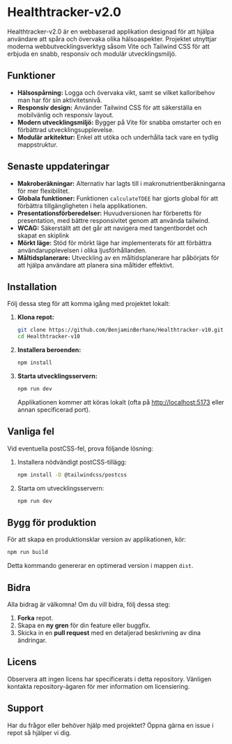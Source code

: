 # Healthtracker-v2.0

Healthtracker-v2.0 är en webbaserad applikation designad för att hjälpa användare att spåra och övervaka olika hälsoaspekter. Projektet utnyttjar moderna webbutvecklingsverktyg såsom Vite och Tailwind CSS för att erbjuda en snabb, responsiv och modulär utvecklingsmiljö.

## Funktioner

- **Hälsospårning:** Logga och övervaka vikt, samt se vilket kalloribehov man har för sin aktivitetsnivå.
- **Responsiv design:** Använder Tailwind CSS för att säkerställa en mobilvänlig och responsiv layout.
- **Modern utvecklingsmiljö:** Bygger på Vite för snabba omstarter och en förbättrad utvecklingsupplevelse.
- **Modulär arkitektur:** Enkel att utöka och underhålla tack vare en tydlig mappstruktur.

## Senaste uppdateringar

- **Makroberäkningar:** Alternativ har lagts till i makronutrientberäkningarna för mer flexibilitet. 
- **Globala funktioner:** Funktionen `calculateTDEE` har gjorts global för att förbättra tillgängligheten i hela applikationen. 
- **Presentationsförberedelser:** Huvudversionen har förberetts för presentation, med bättre responsivitet genom att använda tailwind. 
- **WCAG:** Säkerställt att det går att navigera med tangentbordet och skapat en skiplink
- **Mörkt läge:** Stöd för mörkt läge har implementerats för att förbättra användarupplevelsen i olika ljusförhållanden. 
- **Måltidsplanerare:** Utveckling av en måltidsplanerare har påbörjats för att hjälpa användare att planera sina måltider effektivt. 

## Installation

Följ dessa steg för att komma igång med projektet lokalt:

1. **Klona repot:**
   ```bash
   git clone https://github.com/BenjaminBerhane/Healthtracker-v10.git
   cd Healthtracker-v10
   ```

2. **Installera beroenden:**
   ```bash
   npm install
   ```

3. **Starta utvecklingsservern:**
   ```bash
   npm run dev
   ```
   Applikationen kommer att köras lokalt (ofta på [http://localhost:5173](http://localhost:5173) eller annan specificerad port).

## Vanliga fel

Vid eventuella postCSS-fel, prova följande lösning:

1. Installera nödvändigt postCSS-tillägg:
   ```bash
   npm install -D @tailwindcss/postcss
   ```
2. Starta om utvecklingsservern:
   ```bash
   npm run dev
   ```

## Bygg för produktion

För att skapa en produktionsklar version av applikationen, kör:
```bash
npm run build
```
Detta kommando genererar en optimerad version i mappen `dist`.

## Bidra

Alla bidrag är välkomna! Om du vill bidra, följ dessa steg:

1. **Forka** repot.
2. Skapa en **ny gren** för din feature eller buggfix.
3. Skicka in en **pull request** med en detaljerad beskrivning av dina ändringar.

## Licens

Observera att ingen licens har specificerats i detta repository. Vänligen kontakta repository-ägaren för mer information om licensiering.

## Support

Har du frågor eller behöver hjälp med projektet? Öppna gärna en issue i repot så hjälper vi dig.


